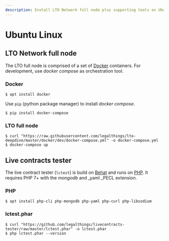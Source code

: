 ```yaml
---
description: Install LTO Network full node plus supporting tools on Ubuntu Linux 18.04+.
---
```


# Ubuntu Linux

## LTO Network full node

The LTO full node is comprised of a set of [Docker](https://www.docker.com) containers. For development, use _docker compose_ as orchestration tool.

### Docker

```
$ apt install docker
```

Use `pip` (python package manager) to install _docker compose_.

```
$ pip install docker-compose
```

### LTO full node

```
$ curl "https://raw.githubusercontent.com/legalthings/lto-deepdive/master/docker/dev/docker-compose.yml" -o docker-compose.yml
$ docker-compose up
```

## Live contracts tester

The live contract tester (`lctest`) is build on [Behat](http://behat.org/en/latest/) and runs on [PHP](https://php.net). It requires PHP 7+ with the  _mongodb_ and _yaml _PECL extension.

### PHP

```
$ apt install php-cli php-mongodb php-yaml php-curl php-libsodium
```

### lctest.phar

```
$ curl "https://github.com/legalthings/livecontracts-tester/raw/master/lctest.phar" -o lctest.phar
$ php lctest.phar --version
```
